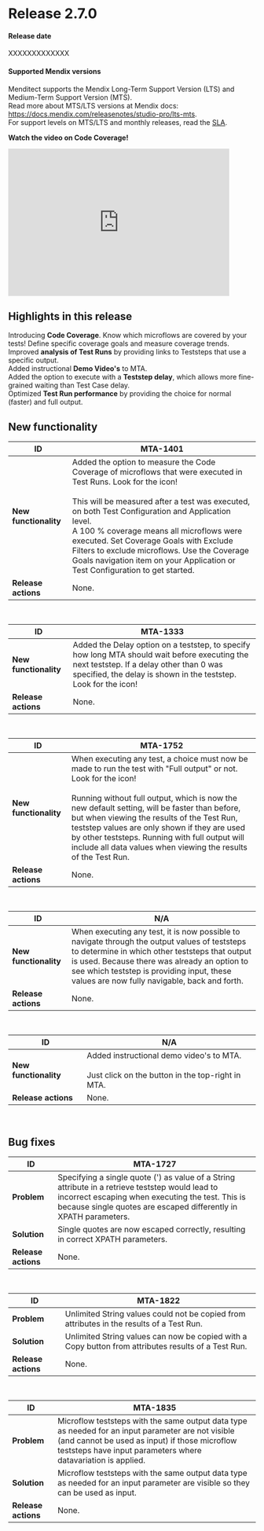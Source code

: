 # Release 2.7.0

#### Release date

XXXXXXXXXXXXX

#### Supported Mendix versions

Menditect supports the Mendix Long-Term Support Version (LTS) and Medium-Term Support Version (MTS). <br/>
Read more about MTS/LTS versions at Mendix docs: https://docs.mendix.com/releasenotes/studio-pro/lts-mts. <br/>
For support levels on MTS/LTS and monthly releases, read the [SLA](../legal/sla). 


**Watch the video on Code Coverage!**
<iframe src="https://player.vimeo.com/video/956958620?h=47a5aa5f4c" height="300" width="450" frameborder="0" allow="autoplay; fullscreen" allowfullscreen></iframe>
<br/>


## Highlights in this release

<i class="fas fa-fire"></i>  Introducing <b>Code Coverage</b>. Know which microflows are covered by your tests! Define specific coverage goals and measure coverage trends.
<br/>
<i class="fas fa-fire"></i>  Improved <b>analysis of Test Runs</b> by providing links to Teststeps that use a specific output.
<br/>
<i class="fas fa-fire"></i>  Added instructional <b>Demo Video's</b> to MTA.
<br/>
<i class="fas fa-fire"></i>  Added the option to execute with a <b>Teststep delay</b>, which allows more fine-grained waiting than Test Case delay.
<br/>
<i class="fas fa-fire"></i>  Optimized <b>Test Run performance</b> by providing the choice for normal (faster) and full output.


## New functionality 


| ID                    | MTA-1401                                                                                                                                                                                                                                                                                                                                                                                                                                                                               |
| --------------------- | -------------------------------------------------------------------------------------------------------------------------------------------------------------------------------------------------------------------------------------------------------------------------------------------------------------------------------------------------------------------------------------------------------------------------------------------------------------------------------------- |
| __New functionality__ | Added the option to measure the Code Coverage of microflows that were executed in Test Runs. Look for the <i class="fal fa-umbrella"></i> icon! <br/><br/>This will be measured after a test was executed, on both Test Configuration and Application level. <br/>A 100 % coverage means all microflows were executed. Set Coverage Goals with Exclude Filters to exclude microflows. Use the Coverage Goals navigation item on your Application or Test Configuration to get started. |
| __Release actions__   | None.                                                                                                                                                                                                                                                                                                                                                                                                                                                                                  |
<br/>


| ID                    | MTA-1333                                                                                                                                                                                                                                           |
| --------------------- | -------------------------------------------------------------------------------------------------------------------------------------------------------------------------------------------------------------------------------------------------- |
| __New functionality__ | Added the Delay option on a teststep, to specify how long MTA should wait before executing the next teststep. If a delay other than 0 was specified, the delay is shown in the teststep. Look for the <i class="fal fa-hourglass-start"></i> icon! |
| __Release actions__   | None.                                                                                                                                                                                                                                              |

<br/>


| ID                    | MTA-1752                                                                                                                                                                                                                                                                                                                                                                                                                                                                            |
| --------------------- | ----------------------------------------------------------------------------------------------------------------------------------------------------------------------------------------------------------------------------------------------------------------------------------------------------------------------------------------------------------------------------------------------------------------------------------------------------------------------------------- |
| __New functionality__ | When executing any test, a choice must now be made to run the test with "Full output" or not. Look for the <i class="fal fa-memo-circle-info"></i> icon!<br/><br/> Running without full output, which is now the new default setting, will be faster than before, but when viewing the results of the Test Run, teststep values are only shown if they are used by other teststeps. Running with full output will include all data values when viewing the results of the Test Run. |
| __Release actions__   | None.                                                                                                                                                                                                                                                                                                                                                                                                                                                                               |

<br/>


| ID                    | N/A                                                                                                                                                                                                                                                                                           |
| --------------------- | --------------------------------------------------------------------------------------------------------------------------------------------------------------------------------------------------------------------------------------------------------------------------------------------- |
| __New functionality__ | When executing any test, it is now possible to navigate through the output values of teststeps to determine in which other teststeps that output is used. Because there was already an option to see which teststep is providing input, these values are now fully navigable, back and forth. |
| __Release actions__   | None.                                                                                                                                                                                                                                                                                         |

<br/>


| ID                    | N/A                                                                                                                                           |
| --------------------- | --------------------------------------------------------------------------------------------------------------------------------------------- |
| __New functionality__ | Added instructional demo video's to MTA. <br/><br/>Just click on the <i class="fal fa-clapperboard-play"></i> button in the top-right in MTA. |
| __Release actions__   | None.                                                                                                                                         |

<br/>



## Bug fixes


| ID                  | MTA-1727                                                                                                                                                                                                                 |
| ------------------- | ------------------------------------------------------------------------------------------------------------------------------------------------------------------------------------------------------------------------ |
| __Problem__         | Specifying a single quote (') as value of a String attribute in a retrieve teststep would lead to incorrect escaping when executing the test. This is because single quotes are escaped differently in XPATH parameters. |
| __Solution__        | Single quotes are now escaped correctly, resulting in correct XPATH parameters.                                                                                                                                          |
| __Release actions__ | None.                                                                                                                                                                                                                    |

<br/>



| ID                  | MTA-1822                                                                                            |
| ------------------- | --------------------------------------------------------------------------------------------------- |
| __Problem__         | Unlimited String values could not be copied from attributes in the results of a Test Run.           |
| __Solution__        | Unlimited String values can now be copied with a Copy button from attributes results of a Test Run. |
| __Release actions__ | None.                                                                                               |

<br/>



| ID                  | MTA-1835                                                                                                                                                                                                             |
| ------------------- | -------------------------------------------------------------------------------------------------------------------------------------------------------------------------------------------------------------------- |
| __Problem__         | Microflow teststeps with the same output data type as needed for an input parameter are not visible (and cannot be used as input) if those microflow teststeps have input parameters where datavariation is applied. |
| __Solution__        | Microflow teststeps with the same output data type as needed for an input parameter are visible so they can be used as input.                                                                                        |
| __Release actions__ | None.                                                                                                                                                                                                                |

<br/>


